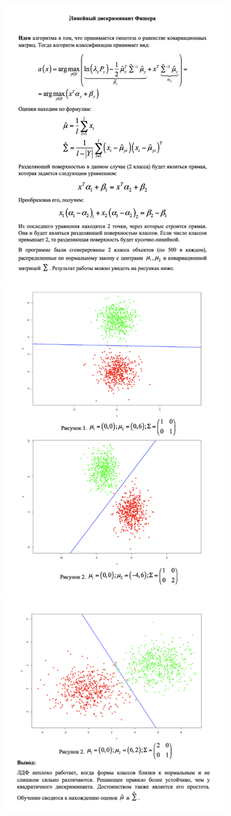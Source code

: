 ![](https://github.com/unlabel/Ignatenko/blob/master/LDF/read/1.png?raw=true)
![](https://github.com/unlabel/Ignatenko/blob/master/LDF/read/2.png?raw=true)
![](https://github.com/unlabel/Ignatenko/blob/master/LDF/read/3.png?raw=true)